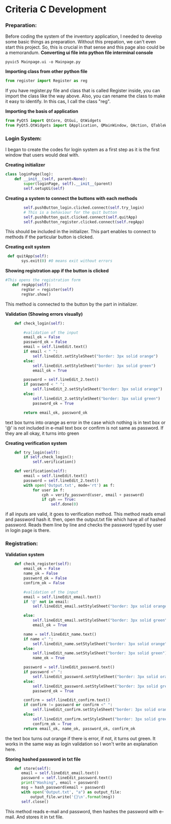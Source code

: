 # Criteria C Development #
### Preparation:
Before coding the system of the inventory application, I needed to develop some basic things as preparation.
Without this prepation, we can't even start this project. So, this is crucial in that sense and this page also could be a memorandum.
**Converting ui file into python file interminal console**
```
pyuic5 Mainpage.ui -o Mainpage.py
```
**Importing class from other python file**
```.py
from register import Register as reg
```
If you have register.py file and class that is called Register inside, you can import the class like the way above. Also, you can rename the class to make it easy to identify. In this cas, I call the class "reg".

**Importing the basis of application**
```.py
from PyQt5 import QtCore, QtGui, QtWidgets
from PyQt5.QtWidgets import QApplication, QMainWindow, QAction, QTableWidgetItem
```

### Login System:
I began to create the codes for login system as a first step as it is the first window that users would deal with.

**Creating initializer**
```.py
class loginPage(log):
    def __init__(self, parent=None):
        super(loginPage, self).__init__(parent)
        self.setupUi(self)
```
**Creating a system to connect the buttons with each methods**
```.py
        self.pushButton_login.clicked.connect(self.try_login)
        # This is a behaviour for the quit button
        self.pushButton_quit.clicked.connect(self.quitApp)
        self.pushButton_register.clicked.connect(self.regApp)
 ```
 This should be included in the initializer. This part enables to connect to methods if the particular button is clicked.
 
 **Creating exit system**
 ```.py
  def quitApp(self):
        sys.exit(0) #0 means exit without errors
 ```
 **Showing registration app if the button is clicked**
 ```.py
 #This opens the registration form
    def regApp(self):
        regVar = register(self)
        regVar.show()
```
This method is connected to the button by the part in initializer.
 
**Validation (Showing errors visually)**
```.py
    def check_login(self):

        #validation of the input
        email_ok = False
        password_ok = False
        email = self.lineEdit.text()
        if email < " ":
            self.lineEdit.setStyleSheet("border: 3px solid orange")
        else:
            self.lineEdit.setStyleSheet("border: 3px solid green")
            email_ok = True

        password = self.lineEdit_2.text()
        if password < " ":
            self.lineEdit_2.setStyleSheet("border: 3px solid orange")
        else:
            self.lineEdit_2.setStyleSheet("border: 3px solid green")
            password_ok = True

        return email_ok, password_ok
 ```
text box turns into orange as error in the case which nothing is in text box or '@' is not included in e-mail text box or confirm is not same as password. If they are all okay, it turns into green

**Creating verification system**
```.py
    def try_login(self):
        if self.check_login():
            self.verification()

    def verification(self):
        email = self.lineEdit.text()
        password = self.lineEdit_2.text()
        with open('Output.txt', mode='rt') as f:
            for user in f:
                cph = verify_password(user, email + password)
                if cph == True:
                    self.done(0)
 ```
 if all inputs are valid, it goes to verification method. This method reads email and password hash it. then, open the output.txt file which have all of hashed password. Reads them line by line and checks the password typed by user in login page is there.

### Registration:
**Validation system**
```.py
    def check_register(self):
        email_ok = False
        name_ok = False
        password_ok = False
        confirm_ok = False

        #validation of the input
        email = self.lineEdit_email.text()
        if '@' not in email:
            self.lineEdit_email.setStyleSheet("border: 3px solid orange")

        else:
            self.lineEdit_email.setStyleSheet("border: 3px solid green")
            email_ok = True

        name = self.lineEdit_name.text()
        if name <" ":
            self.lineEdit_name.setStyleSheet("border: 3px solid orange")
        else:
            self.lineEdit_name.setStyleSheet("border: 3px solid green")
            name_ok = True

        password = self.lineEdit_password.text()
        if password <" ":
            self.lineEdit_password.setStyleSheet("border: 3px solid orange")
        else:
            self.lineEdit_password.setStyleSheet("border: 3px solid green")
            password_ok = True

        confirm = self.lineEdit_confirm.text()
        if confirm != password or confirm <" ":
            self.lineEdit_confirm.setStyleSheet("border: 3px solid orange")
        else:
            self.lineEdit_confirm.setStyleSheet("border: 3px solid green")
            confirm_ok = True
        return email_ok, name_ok, password_ok, confirm_ok
 ```
 the text box turns out orange if there is error, if not, it turns out green. It works in the same way as login validation so I won't write an explanation here.
 
 **Storing hashed password in txt file**
 ```.py
     def store(self):
        email = self.lineEdit_email.text()
        password = self.lineEdit_password.text()
        print("Hashing", email + password)
        msg = hash_password(email + password)
        with open('Output.txt', "a") as output_file:
            output_file.write('{}\n'.format(msg))
        self.close()
```
This method reads e-mail and password, then hashes the password with e-mail. And stores it in txt file.
